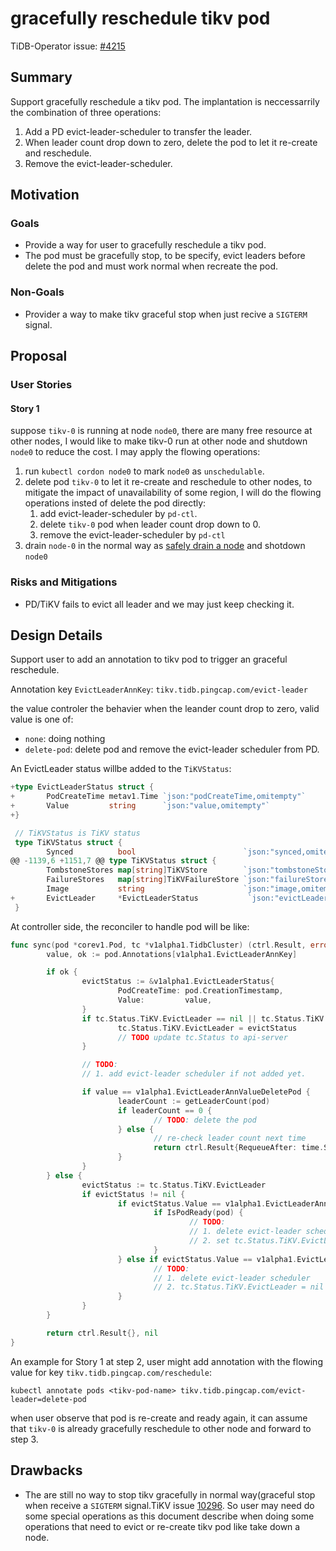 # gracefully reschedule tikv pod

TiDB-Operator issue: [#4215](https://github.com/pingcap/tidb-operator/issues/4215)

## Summary

Support gracefully reschedule a tikv pod. The implantation is neccessarrily the combination of three operations:

1. Add a PD evict-leader-scheduler to transfer the leader.
2. When leader count drop down to zero, delete the pod to let it re-create and reschedule.
3. Remove the evict-leader-scheduler.

## Motivation

### Goals

- Provide a way for user to gracefully reschedule a tikv pod.
- The pod must be gracefully stop, to be specify, evict leaders before delete the pod and must work normal when recreate the pod.

### Non-Goals

- Provider a way to make tikv graceful stop when just recive a `SIGTERM` signal.

## Proposal

### User Stories

#### Story 1

suppose `tikv-0` is running at node `node0`,  there are many free resource at other nodes, I would like to make tikv-0 run at other node and shutdown `node0` to reduce the cost. I may apply the flowing operations:

1. run `kubectl cordon node0` to mark `node0` as `unschedulable`.
2. delete pod `tikv-0` to let it re-create and reschedule to other nodes, to mitigate the impact of unavailability of some region, I will do the flowing operations insted of delete the pod directly:
   1. add evict-leader-scheduler by `pd-ctl`.
   2. delete `tikv-0` pod when leader count drop down to 0.
   3. remove the evict-leader-scheduler by `pd-ctl`
3. drain `node-0` in the normal way as [safely drain a node](https://kubernetes.io/docs/tasks/administer-cluster/safely-drain-node/) and shotdown `node0`

### Risks and Mitigations

- PD/TiKV fails to evict all leader and we may just keep checking it.

## Design Details

Support user to add an annotation to tikv pod to trigger an graceful reschedule.

Annotation key `EvictLeaderAnnKey`: `tikv.tidb.pingcap.com/evict-leader`

the value controler the behavier when the leander count drop to zero, valid value is one of:

- `none`: doing nothing
- `delete-pod`: delete pod and remove the evict-leader scheduler from PD.



An EvictLeader status willbe added to the `TiKVStatus`:

```go
+type EvictLeaderStatus struct {
+       PodCreateTime metav1.Time `json:"podCreateTime,omitempty"`
+       Value         string      `json:"value,omitempty"`
+}

 // TiKVStatus is TiKV status
 type TiKVStatus struct {
        Synced          bool                        `json:"synced,omitempty"`
@@ -1139,6 +1151,7 @@ type TiKVStatus struct {
        TombstoneStores map[string]TiKVStore        `json:"tombstoneStores,omitempty"`
        FailureStores   map[string]TiKVFailureStore `json:"failureStores,omitempty"`
        Image           string                      `json:"image,omitempty"`
+       EvictLeader     *EvictLeaderStatus           `json:"evictLeaderStatus,omitempty"`
 }
```



At controller side, the reconciler to handle pod will be like:

```go
func sync(pod *corev1.Pod, tc *v1alpha1.TidbCluster) (ctrl.Result, error) {
        value, ok := pod.Annotations[v1alpha1.EvictLeaderAnnKey]

        if ok {
                evictStatus := &v1alpha1.EvictLeaderStatus{
                        PodCreateTime: pod.CreationTimestamp,
                        Value:         value,
                }
                if tc.Status.TiKV.EvictLeader == nil || tc.Status.TiKV.EvictLeader != evictStatus {
                        tc.Status.TiKV.EvictLeader = evictStatus
                        // TODO update tc.Status to api-server
                }

                // TODO:
                // 1. add evict-leader scheduler if not added yet.

                if value == v1alpha1.EvictLeaderAnnValueDeletePod {
                        leaderCount := getLeaderCount(pod)
                        if leaderCount == 0 {
                                // TODO: delete the pod
                        } else {
                                // re-check leader count next time
                                return ctrl.Result{RequeueAfter: time.Second * 15}, nil
                        }
                }
        } else {
                evictStatus := tc.Status.TiKV.EvictLeader
                if evictStatus != nil {
                        if evictStatus.Value == v1alpha1.EvictLeaderAnnValueDeletePod {
                                if IsPodReady(pod) {
                                        // TODO:
                                        // 1. delete evict-leader scheduler
                                        // 2. set tc.Status.TiKV.EvictLeader = nil and update it to api-server
                                }
                        } else if evictStatus.Value == v1alpha1.EvictLeaderAnnValueNone {
                                // TODO:
                                // 1. delete evict-leader scheduler
                                // 2. tc.Status.TiKV.EvictLeader = nil and update it to api-server
                        }
                }
        }

        return ctrl.Result{}, nil
}
```

An example for Story 1 at step 2, user might add annotation with the flowing value for key `tikv.tidb.pingcap.com/reschedule`:

```
kubectl annotate pods <tikv-pod-name> tikv.tidb.pingcap.com/evict-leader=delete-pod
```

when user observe that pod is re-create and ready again, it can assume that `tikv-0` is already gracefully reschedule to other node and forward to step 3.

## Drawbacks

- The are still no way to stop tikv gracefully in normal way(graceful stop when receive a `SIGTERM` signal.TiKV issue [10296](https://github.com/tikv/tikv/issues/10296). So user may need do some special operations as this document describe when doing some operations that need to evict or re-create tikv pod like take down a node.

